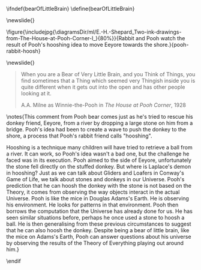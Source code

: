 \ifndef{bearOfLittleBrain}
\define{bearOfLittleBrain}

\newslide{}

\figure{\includejpg{\diagramsDir/ml/E.-H.-Shepard_Two-ink-drawings-from-The-House-at-Pooh-Corner-I_}{80%}}{Rabbit and Pooh watch the result of Pooh's hooshing idea to move Eeyore towards the shore.}{pooh-rabbit-hoosh}

\newslide{}

> When you are a Bear of Very Little Brain, and you Think of Things, you
> find sometimes that a Thing which seemed very Thingish inside you is
> quite different when it gets out into the open and has other people
> looking at it.
>
> A.A. Milne as Winnie-the-Pooh in *The House at Pooh Corner*, 1928

\notes{This comment from Pooh bear comes just as he's tried to rescue his
donkey friend, Eeyore, from a river by dropping a large stone on him
from a bridge. Pooh's idea had been to create a wave to push the donkey
to the shore, a process that Pooh's rabbit friend calls "hooshing".

Hooshing is a technique many children will have tried to retrieve a ball
from a river. It can work, so Pooh's idea wasn't a bad one, but the
challenge he faced was in its execution. Pooh aimed to the side of
Eeyore, unfortunately the stone fell directly on the stuffed donkey. But
where is Laplace's demon in hooshing? Just as we can talk about Gliders
and Loafers in Conway's Game of Life, we talk about stones and donkeys
in our Universe. Pooh's prediction that he can hoosh the donkey with the
stone is not based on the Theory, it comes from observing the way
objects interact in the actual Universe. Pooh is like the mice in
Douglas Adams's Earth. He is observing his environment. He looks for
patterns in that environment. Pooh then borrows the computation that the
Universe has already done for us. He has seen similar situations before,
perhaps he once used a stone to hoosh a ball. He is then generalising
from these previous circumstances to suggest that he can also hoosh the
donkey. Despite being a bear of little brain, like the mice on Adams's
Earth, Pooh can answer questions about his universe by observing the
results of the Theory of Everything playing out around him.}

\endif
